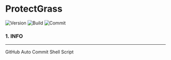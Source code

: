ProtectGrass
============

![Version](https://img.shields.io/badge/Version-1.0.0-green.svg) ![Build](https://img.shields.io/badge/Build-Passing-success.svg) ![Commit](https://img.shields.io/badge/Commit-Everyday-darkgreen.svg)

### 1. INFO

---

GitHub Auto Commit Shell Script
